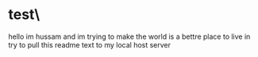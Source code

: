 # test\
hello im hussam and im trying to make the world is  a bettre place to live in
try to pull this readme text to my local host server
